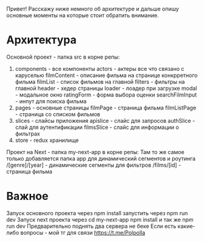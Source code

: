 Привет! Расскажу ниже немного об архитектуре и дальше опишу основные моменты на которые стоит обратить внимание.

# Архитектура

Основной проект - папка src в корне репы:
1. components - все компоненты
 actors - актеры все что связано с каруселью
 filmContent - описание фильма на странице конкрретного фильма
 filmList - список фильмов на главной
 filters - фильтры на главной
 header - хедер страницы
 loader - лоадер при загрузке
 modal - модальное окно
 ratingForm - форма выбора оценки
 searchFilmInput - инпут для поиска фильма
2. pages - основные страницы
   filmPage - страница фильма
   filmListPage - страница со списком фильмов
3. slices - слайсы приложения
  apislice - слайс для запросов
  authSlice - слай для аутентификации
  filmsSlice - слайс для информации о фильтрах
4. store - redux хранилище

Проект на Next - папка my-next-app в корне репы:
Там то же самое только добавляется папка app для динамический сегментов и роутинга
/[genre]/[year] - динамические сегменты для фильтров
/films/[id] - страница фильма

# Важное
Запуск основного проекта через npm install запустить через npm run dev
Запуск next проекта через cd my-next-app npm install и так же npm run dev
Предварительно поднять два сервера не беке
Если есть какие-либо вопросы - мой тг для связи https://t.me/Polpolla
